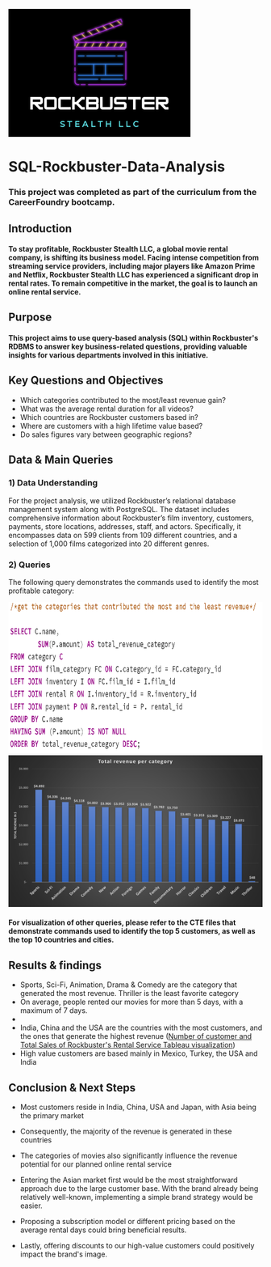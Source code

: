 ![RB logo](pictures%20and%20visualization/RB%20logo.png)

# SQL-Rockbuster-Data-Analysis

### This project was completed as part of the curriculum from the CareerFoundry bootcamp.

## Introduction
#### To stay profitable, Rockbuster Stealth LLC, a global movie rental company, is shifting its business model. Facing intense competition from streaming service providers, including major players like Amazon Prime and Netflix, Rockbuster Stealth LLC has experienced a significant drop in rental rates. To remain competitive in the market, the goal is to launch an online rental service.

## Purpose
#### This project aims to use query-based analysis (SQL) within Rockbuster's RDBMS to answer key business-related questions, providing valuable insights for various departments involved in this initiative.


## Key Questions and Objectives

- Which categories contributed to the most/least revenue gain?
- What was the average rental duration for all videos? 
- Which countries are Rockbuster customers based in? 
- Where are customers with a high lifetime value based? 
- Do sales figures vary between geographic regions?

## Data & Main Queries

### 1) Data Understanding

For the project analysis, we utilized Rockbuster’s relational database management system along with PostgreSQL. The dataset includes comprehensive information about Rockbuster’s film inventory, customers, payments, store locations, addresses, staff, and actors. Specifically, it encompasses data on 599 clients from 109 different countries, and a selection of 1,000 films categorized into 20 different genres.

### 2) Queries 

The following query demonstrates the commands used to identify the most profitable category:

<img src="pictures%20and%20visualization/sql%20category.png" alt="sql_category" width="600" height="300">  <img src="pictures%20and%20visualization/total_rev_per_cat.png" alt="total_rev_per_cat" width="600" height="300"> 




#### For visualization of other queries, please refer to the CTE files that demonstrate commands used to identify the top 5 customers, as well as the top 10 countries and cities.

## Results & findings

- Sports, Sci-Fi, Animation, Drama & Comedy are the category that generated the most revenue. Thriller is the least favorite category
- On average, people rented our movies for more than 5 days, with a maximum of 7 days.
- 
- India, China and the USA are the countries with the most customers, and the ones that generate the highest revenue 
([Number of customer and Total Sales of Rockbuster's Rental Service Tableau visualization](https://public.tableau.com/app/profile/oumaima.salmi/viz/NumberofcustomerandtotalsalesofRockbustersRentalService_CFAchievement3/Sheet1?publish=yes))
- High value customers are based mainly in Mexico, Turkey, the USA and India


## Conclusion & Next Steps

- Most customers reside in India, China, USA and Japan, with Asia being the primary market
- Consequently, the majority of the revenue is generated in these countries
- The categories of movies also significantly influence the revenue potential for our planned online rental service

- Entering the Asian market first would be the most straightforward approach due to the large customer base. With the brand already being relatively well-known, implementing a simple brand strategy would be easier.
- Proposing a subscription model or different pricing based on the average rental days could bring beneficial results.
- Lastly, offering discounts to our high-value customers could positively impact the brand's image.

